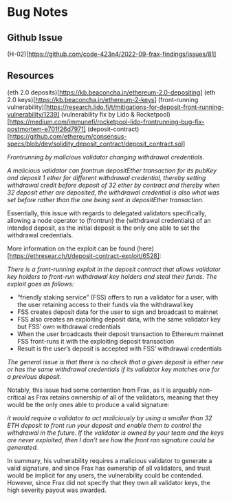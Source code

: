 # Bug Notes

## Github Issue
(H-02)[https://github.com/code-423n4/2022-09-frax-findings/issues/81]

## Resources

(eth 2.0 deposits)[https://kb.beaconcha.in/ethereum-2.0-depositing]
(eth 2.0 keys)[https://kb.beaconcha.in/ethereum-2-keys]
(front-running vulnerability)[https://research.lido.fi/t/mitigations-for-deposit-front-running-vulnerability/1239]
(vulnerability fix by Lido & Rocketpool)[https://medium.com/immunefi/rocketpool-lido-frontrunning-bug-fix-postmortem-e701f26d7971]
(deposit-contract)[https://github.com/ethereum/consensus-specs/blob/dev/solidity_deposit_contract/deposit_contract.sol]

*Frontrunning by malicious validator changing withdrawal credentials.*
<br>

*A malicious validator can frontrun depositEther transaction for its pubKey and deposit 1 ether for different withdrawal credential, thereby setting withdrawal credit before deposit of 32 ether by contract and thereby when 32 deposit ether are deposited, the withdrawal credential is also what was set before rather than the one being sent in depositEther transaction.*
<br>

Essentially, this issue with regards to delegated validators specifically, allowing a node operator to (frontrun) the (withdrawal credentials) of an intended deposit, as the initial deposit is the only one able to set the withdrawal credentials.

More information on the exploit can be found (here)[https://ethresear.ch/t/deposit-contract-exploit/6528]:
<br>

*There is a front-running exploit in the deposit contract that allows validator key holders to front-run withdrawal key holders and steal their funds. The exploit goes as follows:*

- “friendly staking service” (FSS) offers to run a validator for a user, with the user retaining access to their funds via the withdrawal key
- FSS creates deposit data for the user to sign and broadcast to mainnet
- FSS also creates an exploiting deposit data, with the same validator key but FSS’ own withdrawal credentials
- When the user broadcasts their deposit transaction to Ethereum mainnet FSS front-runs it with the exploiting deposit transaction
- Result is the user’s deposit is accepted with FSS’ withdrawal credentials

*The general issue is that there is no check that a given deposit is either new or has the same withdrawal credentials if its validator key matches one for a previous deposit.*
<br>

Notably, this issue had some contention from Frax, as it is arguably non-critical as Frax retains ownership of all of the validators, meaning that they would be the only ones able to produce a valid signature:
<br>

*it would require a validator to act maliciously by using a smaller than 32 ETH deposit to front run your deposit and enable them to control the withdrawal in the future. If the validator is owned by your team and the keys are never exploited, then I don’t see how the front ran signature could be generated.*

In summary, his vulnerability requires a malicious validator to generate a valid signature, and since Frax has ownership of all validators, and trust would be implicit for any users, the vulnerability could be contended. However, since Frax did not specify that they own all validator keys, the high severity payout was awarded.
